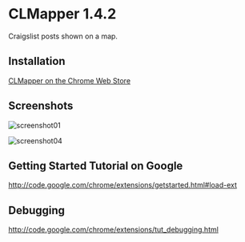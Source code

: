 CLMapper 1.4.2
========

Craigslist posts shown on a map.

Installation
------------

[CLMapper on the Chrome Web Store](https://chrome.google.com/webstore/detail/omonmigaleaafgpkgoammpclbcdepjpi)

Screenshots
-----------

![screenshot01](https://github.com/alanhamlett/CLMapper/raw/master/images/ScreenShot01-1680x996.png)

![screenshot04](https://github.com/alanhamlett/CLMapper/raw/master/images/ScreenShot04-1680x996.png)

Getting Started Tutorial on Google
----------------------------------

http://code.google.com/chrome/extensions/getstarted.html#load-ext

Debugging
---------

http://code.google.com/chrome/extensions/tut_debugging.html

